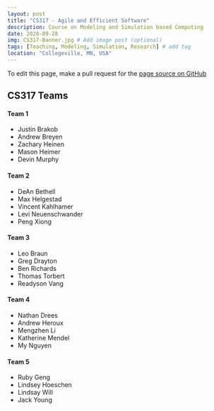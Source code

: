 ```yaml
---
layout: post
title: "CS317 - Agile and Efficient Software"
description: Course on Modeling and Simulation based Computing
date: 2020-09-28
img: CS317-Banner.jpg # Add image post (optional)
tags: [Teaching, Modeling, Simulation, Research] # add tag
location: "Collegeville, MN, USA"
---
```


To edit this page, make a pull request for the [page source on GitHub](https://github.com/maherou/Teaching/blob/master/files/CS317/Teams.md)

## CS317 Teams

#### Team 1 <Team Name Submit via PR>

- Justin Brakob
- Andrew Breyen
- Zachary Heinen
- Mason Heimer
- Devin Murphy

#### Team 2 <Team Name Submit via PR>

- DeAn Bethell
- Max Helgestad
- Vincent Kahlhamer
- Levi Neuenschwander
- Peng Xiong

#### Team 3 <Team Name Submit via PR>
- Leo	Braun
- Greg Drayton
- Ben Richards
- Thomas Torbert
- Readyson Vang

#### Team 4 <Team Name Submit via PR>
- Nathan Drees
- Andrew Heroux
- Mengzhen Li
- Katherine Mendel
- My Nguyen
	

#### Team 5 <Team Name Submit via PR>
- Ruby Geng
- Lindsey Hoeschen
- Lindsay Will
- Jack Young

